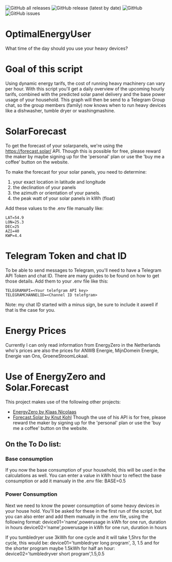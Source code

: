 ![GitHub all releases](https://img.shields.io/github/downloads/thegabeman/OptimalEnergyUser/total?logo=Github&style=plastic)
![GitHub release (latest by date)](https://img.shields.io/github/v/release/thegabeman/OptimalEnergyUser?style=plastic)
![GitHub](https://img.shields.io/github/license/thegabeman/OptimalEnergyUser?style=plastic)
![GitHub issues](https://img.shields.io/github/issues/thegabeman/OptimalEnergyUser?style=plastic)

# OptimalEnergyUser
What time of the day should you use your heavy devices?

# Goal of this script
Using dynamic energy tarifs, the cost of running heavy machinery can vary per hour. With this script you'll get a daily overview of the upcoming hourly tarifs, combined with the predicted solar panel delivery and the base power usage of your household. This graph will then be send to a Telegram Group chat, so the group members (family) now knows when to run heavy devices like a dishwasher, tumble dryer or washingmashine.

# SolarForecast
To get the forecast of your solarpanels, we're using the https://forecast.solar/ API. Though this is possible for free, please reward the maker by maybe signing up for the 'personal' plan or use the 'buy me a coffee' button on the website.

To make the forecast for your solar panels, you need to determine:
1. your exact location in latitude and longitude
2. the declination of your panels
3. the azimuth or orientation of your panels.
4. the peak watt of your solar panels in kWh (float)

Add these values to the .env file manually like:
```
LAT=54.9
LON=25.3
DEC=25
AZI=40
KWP=4.4
```

# Telegram Token and chat ID
To be able to send messages to Telegram, you'll need to have a Telegram API Token and chat ID. There are many guides to be found on how to get those details. Add them to your .env file like this:
```
TELEGRAMAPI=<Your telefgram API key>
TELEGRAMCHANNELID=<Channel ID telefgram>
```
Note: my chat ID started with a minus sign, be sure to include it aswell if that is the case for you.

# Energy Prices
Currently I can only read information from EnergyZero in the Netherlands who's prices are also the prices for ANWB Energie, MijnDomein Energie, Energie van Ons, GroeneStroomLokaal.


# Use of EnergyZero and Solar.Forecast
This project makes use of the following other projects:
- [EnergyZero by Klaas Nicolaas](https://github.com/klaasnicolaas/python-energyzero)
- [Forecast.Solar by Knut Kohl](https://forecast.solar/) Though the use of his API is for free, please reward the maker by signing up for the 'personal' plan or use the 'buy me a coffee' button on the website.







## On the To Do list:

### Base consumption
If you now the base consumption of your household, this will be used in the calculations as well. You can enter a value in kWh hour to reflect the base consumption or add it manualy in the .env file:
BASE=0.5

### Power Consumption
Next we need to know the power consumption of some heavy devices in your house hold. You'll be asked for these in the first run of the script, but you can also enter and add them manually in the .env file, using the following format:
device01='name',powerusage in kWh for one run, duration in hours
device02='name',powerusage in kWh for one run, duration in hours

If you tumbledryer use 3kWh for one cycle and it will take 1,5hrs for the cycle, this would be:
device01='tumbledryer long program', 3, 1.5
and for the shorter program maybe 1.5kWh for half an hour:
device02='tumbledryver short program',1.5,0.5
